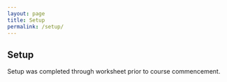 ```yaml
---
layout: page
title: Setup
permalink: /setup/
---
```


## Setup

Setup was completed through worksheet prior to course commencement. 

